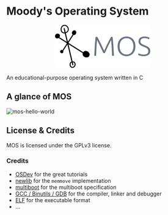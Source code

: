# Moody's Operating System

<div align="center">
<img src="https://raw.githubusercontent.com/moodyhunter/MOS/main/assets/logo/logo-no-background.png" width="250" height="113" />
</div>

An educational-purpose operating system written in C

## A glance of MOS

![mos-hello-world](https://raw.githubusercontent.com/moodyhunter/MOS/main/assets/imgs/mos_hello_world.png)

## License & Credits

MOS is licensed under the GPLv3 license.

### Credits

- [OSDev](https://wiki.osdev.org/Main_Page) for the great tutorials
- [newlib](https://sourceware.org/newlib/) for the `memmove` implementation
- [multiboot](https://www.gnu.org/software/grub/manual/multiboot/multiboot.html) for the multiboot specification
- [GCC / Binutils / GDB](https://gcc.gnu.org/) for the compiler, linker and debugger
- [ELF](https://en.wikipedia.org/wiki/Executable_and_Linkable_Format) for the executable format
- ...
